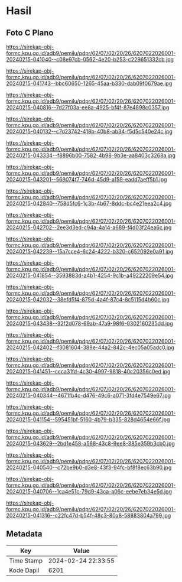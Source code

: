 # Hasil

## Foto C Plano

https://sirekap-obj-formc.kpu.go.id/adb9/pemilu/pdpr/62/07/02/20/26/6207022026001-20240215-041040--c08e97cb-0562-4e20-b253-c229651332cb.jpg

https://sirekap-obj-formc.kpu.go.id/adb9/pemilu/pdpr/62/07/02/20/26/6207022026001-20240215-041743--bbc60650-1265-45aa-b330-dab09f0679ae.jpg

https://sirekap-obj-formc.kpu.go.id/adb9/pemilu/pdpr/62/07/02/20/26/6207022026001-20240215-040816--7d27f03a-ee8a-4925-bf4f-87e4898c0357.jpg

https://sirekap-obj-formc.kpu.go.id/adb9/pemilu/pdpr/62/07/02/20/26/6207022026001-20240215-040132--c7d23742-418b-40b8-ab34-f5d5c540e24c.jpg

https://sirekap-obj-formc.kpu.go.id/adb9/pemilu/pdpr/62/07/02/20/26/6207022026001-20240215-043334--f8896b00-7582-4b98-9b3e-aa8403c3268a.jpg

https://sirekap-obj-formc.kpu.go.id/adb9/pemilu/pdpr/62/07/02/20/26/6207022026001-20240215-043201--569074f7-746d-45d9-a159-eadd7aeff5b1.jpg

https://sirekap-obj-formc.kpu.go.id/adb9/pemilu/pdpr/62/07/02/20/26/6207022026001-20240215-042840--758d5fc6-1c3b-4b67-8ddc-bc4e21eea2c4.jpg

https://sirekap-obj-formc.kpu.go.id/adb9/pemilu/pdpr/62/07/02/20/26/6207022026001-20240215-042702--2ee3d3ed-c94a-4a14-a689-f4d03f24ea6c.jpg

https://sirekap-obj-formc.kpu.go.id/adb9/pemilu/pdpr/62/07/02/20/26/6207022026001-20240215-042239--15a7cce4-6c24-4222-b320-c652092e0a91.jpg

https://sirekap-obj-formc.kpu.go.id/adb9/pemilu/pdpr/62/07/02/20/26/6207022026001-20240215-041854--3593883d-a4b1-4254-9c1b-a49222209e54.jpg

https://sirekap-obj-formc.kpu.go.id/adb9/pemilu/pdpr/62/07/02/20/26/6207022026001-20240215-042032--38efd5f4-875d-4a4f-87c4-8c5115d4b60c.jpg

https://sirekap-obj-formc.kpu.go.id/adb9/pemilu/pdpr/62/07/02/20/26/6207022026001-20240215-043438--32f2d078-69ab-47a9-98f6-0302160235dd.jpg

https://sirekap-obj-formc.kpu.go.id/adb9/pemilu/pdpr/62/07/02/20/26/6207022026001-20240215-042402--f3081604-389e-44a2-842c-4ec05a05adc0.jpg

https://sirekap-obj-formc.kpu.go.id/adb9/pemilu/pdpr/62/07/02/20/26/6207022026001-20240215-041451--ccca31fd-4c30-4997-9818-40c20356c0ed.jpg

https://sirekap-obj-formc.kpu.go.id/adb9/pemilu/pdpr/62/07/02/20/26/6207022026001-20240215-040344--4671fb4c-d476-49c6-a071-3fd4e7549e67.jpg

https://sirekap-obj-formc.kpu.go.id/adb9/pemilu/pdpr/62/07/02/20/26/6207022026001-20240215-041154--595451bf-5160-4b79-b335-828d4654e66f.jpg

https://sirekap-obj-formc.kpu.go.id/adb9/pemilu/pdpr/62/07/02/20/26/6207022026001-20240215-043629--2bd1e458-a568-43c8-9ee8-385e359b3cb0.jpg

https://sirekap-obj-formc.kpu.go.id/adb9/pemilu/pdpr/62/07/02/20/26/6207022026001-20240215-040540--c72be9b0-d3e8-43f3-94fc-bf8f8ec63b90.jpg

https://sirekap-obj-formc.kpu.go.id/adb9/pemilu/pdpr/62/07/02/20/26/6207022026001-20240215-040706--1ca4e51c-79d9-43ca-a06c-eebe7eb34e5d.jpg

https://sirekap-obj-formc.kpu.go.id/adb9/pemilu/pdpr/62/07/02/20/26/6207022026001-20240215-041316--c22fc47d-b54f-48c3-80a8-58883804a799.jpg


## Metadata

| Key        | Value               |
| ---------- | ------------------- |
| Time Stamp | 2024-02-24 22:33:55 |
| Kode Dapil | 6201                |



